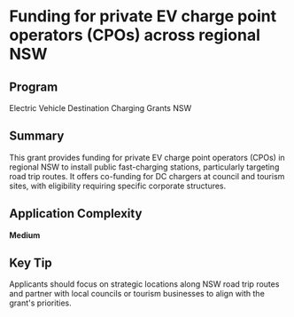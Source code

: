 # Funding for private EV charge point operators (CPOs) across regional NSW
  
## Program
Electric Vehicle Destination Charging Grants NSW

## Summary
This grant provides funding for private EV charge point operators (CPOs) in regional NSW to install public fast-charging stations, particularly targeting road trip routes. It offers co-funding for DC chargers at council and tourism sites, with eligibility requiring specific corporate structures.

## Application Complexity
**Medium**

## Key Tip
Applicants should focus on strategic locations along NSW road trip routes and partner with local councils or tourism businesses to align with the grant's priorities.
